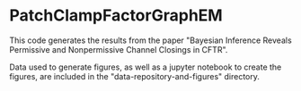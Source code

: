 # PatchClampFactorGraphEM

This code generates the results from the paper "Bayesian Inference Reveals Permissive and Nonpermissive Channel Closings in CFTR".

Data used to generate figures, as well as a jupyter notebook to create the figures, are included in the "data-repository-and-figures" directory.
